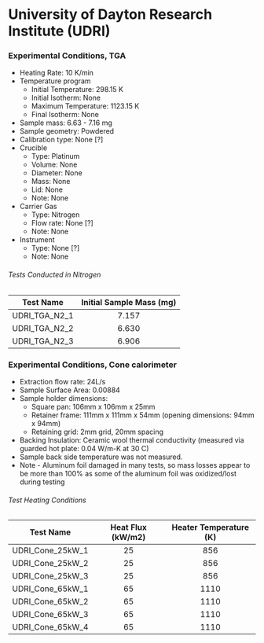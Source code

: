# University of Dayton Research Institute (UDRI)

### Experimental Conditions, TGA

* Heating Rate: 10 K/min
* Temperature program
  - Initial Temperature: 298.15 K
  - Initial Isotherm: None  
  - Maximum Temperature: 1123.15 K
  - Final Isotherm: None
* Sample mass: 6.63 - 7.16 mg
* Sample geometry: Powdered
* Calibration type: None [?]
* Crucible
  - Type: Platinum
  - Volume: None
  - Diameter: None
  - Mass: None
  - Lid: None
  - Note: None
* Carrier Gas
  - Type: Nitrogen
  - Flow rate: None [?]
  - Note: None
* Instrument
  - Type: None [?]
  - Note: None

###### Tests Conducted in Nitrogen 

|Test Name | Initial Sample Mass (mg)|  
|----------|:------:|  
|UDRI\_TGA\_N2\_1 | 7.157|  
|UDRI\_TGA\_N2\_2 | 6.630|  
|UDRI\_TGA\_N2\_3 | 6.906|  



### Experimental Conditions, Cone calorimeter
* Extraction flow rate: 24L/s
* Sample Surface Area: 0.00884
* Sample holder dimensions:
    - Square pan: 106mm x 106mm x 25mm
    - Retainer frame: 111mm x 111mm x 54mm (opening dimensions: 94mm x 94mm)
    - Retaining grid: 2mm grid, 20mm spacing
* Backing Insulation: Ceramic wool thermal conductivity (measured via guarded hot plate:  0.04 W/m-K at  30 C) 
* Sample back side temperature was not measured. 
* Note - Aluminum foil damaged in many tests, so mass losses appear to be more than 100% as some of the aluminum foil was oxidized/lost during testing



###### Test Heating Conditions  
|Test Name | Heat Flux (kW/m2)| Heater Temperature (K) 
|----------|:------:| :---: |
|UDRI\_Cone\_25kW\_1 | 25| 856  
|UDRI\_Cone\_25kW\_2 | 25| 856  
|UDRI\_Cone\_25kW\_3 | 25| 856  
|UDRI\_Cone\_65kW\_1 | 65| 1110  
|UDRI\_Cone\_65kW\_2 | 65| 1110
|UDRI\_Cone\_65kW\_3 | 65| 1110  
|UDRI\_Cone\_65kW\_4 | 65| 1110

